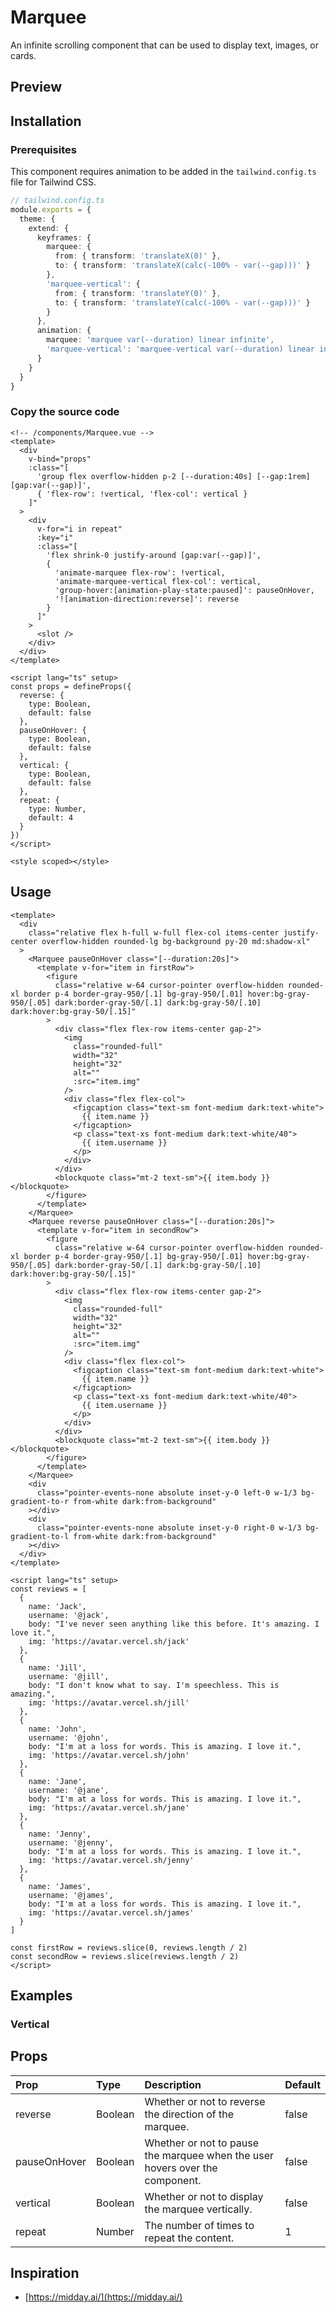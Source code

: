 # Marquee

An infinite scrolling component that can be used to display text, images, or cards.

## Preview

<!-- <Playground url="https://stunning-dev.vercel.app/components/text-reveal"></Playground> -->

<Playground url="/playground/marquee"></Playground>

## Installation

### Prerequisites

This component requires animation to be added in the `tailwind.config.ts` file for Tailwind CSS.

```ts
// tailwind.config.ts
module.exports = {
  theme: {
    extend: {
      keyframes: {
        marquee: {
          from: { transform: 'translateX(0)' },
          to: { transform: 'translateX(calc(-100% - var(--gap)))' }
        },
        'marquee-vertical': {
          from: { transform: 'translateY(0)' },
          to: { transform: 'translateY(calc(-100% - var(--gap)))' }
        }
      },
      animation: {
        marquee: 'marquee var(--duration) linear infinite',
        'marquee-vertical': 'marquee-vertical var(--duration) linear infinite'
      }
    }
  }
}
```

### Copy the source code

<CollapseCodeWrapper>

```vue
<!-- /components/Marquee.vue -->
<template>
  <div
    v-bind="props"
    :class="[
      'group flex overflow-hidden p-2 [--duration:40s] [--gap:1rem] [gap:var(--gap)]',
      { 'flex-row': !vertical, 'flex-col': vertical }
    ]"
  >
    <div
      v-for="i in repeat"
      :key="i"
      :class="[
        'flex shrink-0 justify-around [gap:var(--gap)]',
        {
          'animate-marquee flex-row': !vertical,
          'animate-marquee-vertical flex-col': vertical,
          'group-hover:[animation-play-state:paused]': pauseOnHover,
          '![animation-direction:reverse]': reverse
        }
      ]"
    >
      <slot />
    </div>
  </div>
</template>

<script lang="ts" setup>
const props = defineProps({
  reverse: {
    type: Boolean,
    default: false
  },
  pauseOnHover: {
    type: Boolean,
    default: false
  },
  vertical: {
    type: Boolean,
    default: false
  },
  repeat: {
    type: Number,
    default: 4
  }
})
</script>

<style scoped></style>
```

</CollapseCodeWrapper>

## Usage

<CollapseCodeWrapper>

```vue
<template>
  <div
    class="relative flex h-full w-full flex-col items-center justify-center overflow-hidden rounded-lg bg-background py-20 md:shadow-xl"
  >
    <Marquee pauseOnHover class="[--duration:20s]">
      <template v-for="item in firstRow">
        <figure
          class="relative w-64 cursor-pointer overflow-hidden rounded-xl border p-4 border-gray-950/[.1] bg-gray-950/[.01] hover:bg-gray-950/[.05] dark:border-gray-50/[.1] dark:bg-gray-50/[.10] dark:hover:bg-gray-50/[.15]"
        >
          <div class="flex flex-row items-center gap-2">
            <img
              class="rounded-full"
              width="32"
              height="32"
              alt=""
              :src="item.img"
            />
            <div class="flex flex-col">
              <figcaption class="text-sm font-medium dark:text-white">
                {{ item.name }}
              </figcaption>
              <p class="text-xs font-medium dark:text-white/40">
                {{ item.username }}
              </p>
            </div>
          </div>
          <blockquote class="mt-2 text-sm">{{ item.body }}</blockquote>
        </figure>
      </template>
    </Marquee>
    <Marquee reverse pauseOnHover class="[--duration:20s]">
      <template v-for="item in secondRow">
        <figure
          class="relative w-64 cursor-pointer overflow-hidden rounded-xl border p-4 border-gray-950/[.1] bg-gray-950/[.01] hover:bg-gray-950/[.05] dark:border-gray-50/[.1] dark:bg-gray-50/[.10] dark:hover:bg-gray-50/[.15]"
        >
          <div class="flex flex-row items-center gap-2">
            <img
              class="rounded-full"
              width="32"
              height="32"
              alt=""
              :src="item.img"
            />
            <div class="flex flex-col">
              <figcaption class="text-sm font-medium dark:text-white">
                {{ item.name }}
              </figcaption>
              <p class="text-xs font-medium dark:text-white/40">
                {{ item.username }}
              </p>
            </div>
          </div>
          <blockquote class="mt-2 text-sm">{{ item.body }}</blockquote>
        </figure>
      </template>
    </Marquee>
    <div
      class="pointer-events-none absolute inset-y-0 left-0 w-1/3 bg-gradient-to-r from-white dark:from-background"
    ></div>
    <div
      class="pointer-events-none absolute inset-y-0 right-0 w-1/3 bg-gradient-to-l from-white dark:from-background"
    ></div>
  </div>
</template>

<script lang="ts" setup>
const reviews = [
  {
    name: 'Jack',
    username: '@jack',
    body: "I've never seen anything like this before. It's amazing. I love it.",
    img: 'https://avatar.vercel.sh/jack'
  },
  {
    name: 'Jill',
    username: '@jill',
    body: "I don't know what to say. I'm speechless. This is amazing.",
    img: 'https://avatar.vercel.sh/jill'
  },
  {
    name: 'John',
    username: '@john',
    body: "I'm at a loss for words. This is amazing. I love it.",
    img: 'https://avatar.vercel.sh/john'
  },
  {
    name: 'Jane',
    username: '@jane',
    body: "I'm at a loss for words. This is amazing. I love it.",
    img: 'https://avatar.vercel.sh/jane'
  },
  {
    name: 'Jenny',
    username: '@jenny',
    body: "I'm at a loss for words. This is amazing. I love it.",
    img: 'https://avatar.vercel.sh/jenny'
  },
  {
    name: 'James',
    username: '@james',
    body: "I'm at a loss for words. This is amazing. I love it.",
    img: 'https://avatar.vercel.sh/james'
  }
]

const firstRow = reviews.slice(0, reviews.length / 2)
const secondRow = reviews.slice(reviews.length / 2)
</script>
```

</CollapseCodeWrapper>

## Examples

### Vertical

<Playground url="/playground/marquee-vertical"></Playground>

## Props

| Prop         | Type    | Description                                                                  | Default |
| :----------- | :------ | :--------------------------------------------------------------------------- | :------ |
| reverse      | Boolean | Whether or not to reverse the direction of the marquee.                      | false   |
| pauseOnHover | Boolean | Whether or not to pause the marquee when the user hovers over the component. | false   |
| vertical     | Boolean | Whether or not to display the marquee vertically.                            | false   |
| repeat       | Number  | The number of times to repeat the content.                                   | 1       |

## Inspiration

- [https://midday.ai/](https://midday.ai/)
